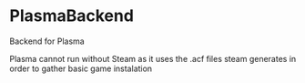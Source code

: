 # PlasmaBackend
Backend for Plasma

Plasma cannot run without Steam as it uses the .acf files steam generates in order to gather basic game instalation
